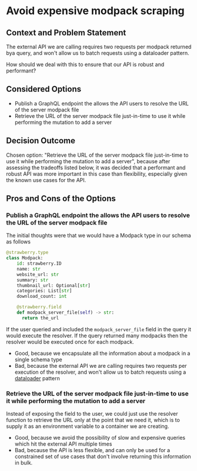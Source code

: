 # Avoid expensive modpack scraping

## Context and Problem Statement

 The external API we are calling requires two requests per modpack returned bya query, and won't allow us to batch requests using a dataloader pattern.

 How should we deal with this to ensure that our API is robust and performant?

## Considered Options

* Publish a GraphQL endpoint the allows the API users to resolve the URL of the server modpack file
* Retrieve the URL of the server modpack file just-in-time to use it while performing the mutation to add a server

## Decision Outcome

Chosen option: "Retrieve the URL of the server modpack file just-in-time to use it while performing the mutation to add a server", because after assessing the tradeoffs listed below, it was decided that a performant and robust API was more important in this case than flexibility, especially given the known use cases for the API.

## Pros and Cons of the Options

### Publish a GraphQL endpoint the allows the API users to resolve the URL of the server modpack file

The initial thoughts were that we would have a Modpack type in our schema as follows

```python
@strawberry.type
class Modpack:
    id: strawberry.ID
    name: str
    website_url: str
    summary: str
    thumbnail_url: Optional[str]
    categories: List[str]
    download_count: int

    @strawberry.field
    def modpack_server_file(self) -> str:
      return the_url
```

If the user queried and included the `modpack_server_file` field in the query it would execute the resolver.  If the query returned many modpacks then the resolver would be executed once for each modpack.

* Good, because we encapsulate all the information about a modpack in a single schema type
* Bad, because the external API we are calling requires two requests per execution of the resolver, and won't allow us to batch requests using a [dataloader](https://strawberry.rocks/docs/guides/dataloaders) pattern

### Retrieve the URL of the server modpack file just-in-time to use it while performing the mutation to add a server

Instead of exposing the field to the user, we could just use the resolver function to retrieve the URL only at the point that we need it, which is to supply it as an environment variable to a container we are creating.

* Good, because we avoid the possibility of slow and expensive queries which hit the external API multiple times
* Bad, because the API is less flexible, and can only be used for a constrained set of use cases that don't involve returning this information in bulk.
